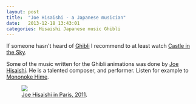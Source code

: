```yaml
---
layout: post
title:  "Joe Hisaishi - a Japanese musician"
date:   2013-12-18 13:43:01
categories: Hisaishi Japanese music Ghibli
---
```


If someone hasn't heard of [Ghibli](http://en.wikipedia.org/wiki/Studio_Ghibli)
I recommend to at least watch
[Castle in the Sky](http://en.wikipedia.org/wiki/Castle_in_the_Sky).

Some of the music written for the Ghibli animations was done by
[Joe Hisaishi](http://en.wikipedia.org/wiki/Joe_Hisaishi). He is a talented
composer, and performer. Listen for example to
[Mononoke Hime](http://www.youtube.com/watch?v=wvgKtOH8l2M).

<figure>
    <a href="images/2013_12_18/Joe_Hisaishi_2011.jpg"><img src="http://farm9.staticflickr.com/8426/7758832526_cc8f681e48_c.jpg"></a>
    <figcaption><a href="http://en.wikipedia.org/wiki/File:Joe_Hisaishi_2011.jpg" title="Joe Hisaishi in Paris, 2011">Joe Hisaishi in Paris, 2011</a>.</figcaption>
</figure>

